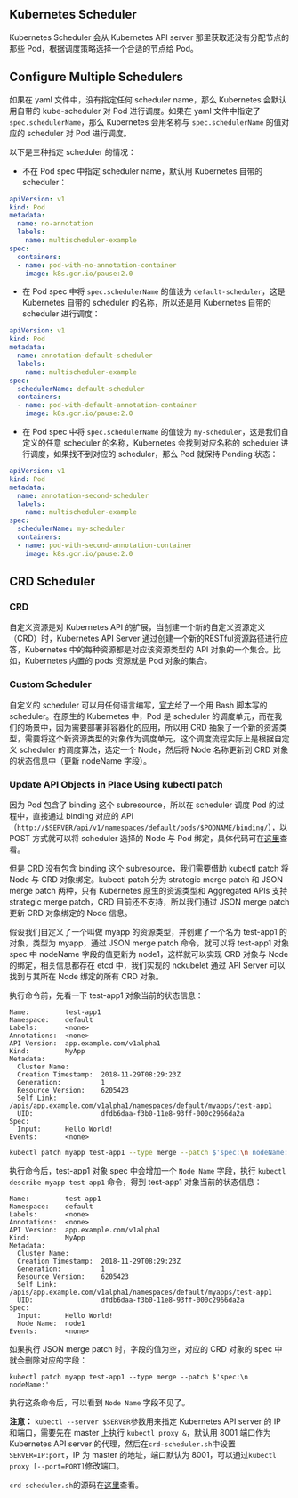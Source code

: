 ## Kubernetes Scheduler

Kubernetes Scheduler 会从 Kubernetes API server 那里获取还没有分配节点的那些 Pod，根据调度策略选择一个合适的节点给 Pod。

## Configure Multiple Schedulers

如果在 yaml 文件中，没有指定任何 scheduler name，那么 Kubernetes 会默认用自带的 kube-scheduler 对 Pod 进行调度。如果在 yaml 文件中指定了 `spec.schedulerName`，那么 Kubernetes 会用名称与 `spec.schedulerName` 的值对应的 scheduler 对 Pod 进行调度。

以下是三种指定 scheduler 的情况：

- 不在 Pod spec 中指定 scheduler name，默认用 Kubernetes 自带的 scheduler：

```yaml
apiVersion: v1
kind: Pod
metadata:
  name: no-annotation
  labels:
    name: multischeduler-example
spec:
  containers:
  - name: pod-with-no-annotation-container
    image: k8s.gcr.io/pause:2.0
```

- 在 Pod spec 中将 `spec.schedulerName` 的值设为 `default-scheduler`，这是 Kubernetes 自带的 scheduler 的名称，所以还是用 Kubernetes 自带的 scheduler 进行调度：

```yaml
apiVersion: v1
kind: Pod
metadata:
  name: annotation-default-scheduler
  labels:
    name: multischeduler-example
spec:
  schedulerName: default-scheduler
  containers:
  - name: pod-with-default-annotation-container
    image: k8s.gcr.io/pause:2.0
```

- 在 Pod spec 中将 `spec.schedulerName` 的值设为 `my-scheduler`，这是我们自定义的任意 scheduler 的名称，Kubernetes 会找到对应名称的 scheduler 进行调度，如果找不到对应的 scheduler，那么 Pod 就保持 Pending 状态：

```yaml
apiVersion: v1
kind: Pod
metadata:
  name: annotation-second-scheduler
  labels:
    name: multischeduler-example
spec:
  schedulerName: my-scheduler
  containers:
  - name: pod-with-second-annotation-container
    image: k8s.gcr.io/pause:2.0
```

## CRD Scheduler

### CRD

自定义资源是对 Kubernetes API 的扩展，当创建一个新的自定义资源定义（CRD）时，Kubernetes API Server 通过创建一个新的RESTful资源路径进行应答，Kubernetes 中的每种资源都是对应该资源类型的 API 对象的一个集合。比如，Kubernetes 内置的 pods 资源就是 Pod 对象的集合。

### Custom Scheduler

自定义的 scheduler 可以用任何语言编写，[官方](https://kubernetes.io/blog/2017/03/advanced-scheduling-in-kubernetes/)给了一个用 Bash 脚本写的 scheduler。在原生的 Kubernetes 中，Pod 是 scheduler 的调度单元，而在我们的场景中，因为需要部署非容器化的应用，所以用 CRD 抽象了一个新的资源类型，需要将这个新资源类型的对象作为调度单元，这个调度流程实际上是根据自定义 scheduler 的调度算法，选定一个 Node，然后将 Node 名称更新到 CRD 对象的状态信息中（更新 nodeName 字段）。

### Update API Objects in Place Using kubectl patch

因为 Pod 包含了 binding 这个 subresource，所以在 scheduler 调度 Pod 的过程中，直接通过 binding 对应的 API（`http://$SERVER/api/v1/namespaces/default/pods/$PODNAME/binding/`），以 POST 方式就可以将 scheduler 选择的 Node 与 Pod 绑定，具体代码可在[这里](https://github.com/wsszh/k8s-nckubelet/blob/master/crd-scheduler/pod-scheduler.sh)查看。

但是 CRD 没有包含 binding 这个 subresource，我们需要借助 kubectl patch 将 Node 与 CRD 对象绑定。kubectl patch 分为 strategic merge patch 和 JSON merge patch 两种，只有 Kubernetes 原生的资源类型和 Aggregated APIs 支持 strategic merge patch，CRD 目前还不支持，所以我们通过 JSON merge patch 更新 CRD 对象绑定的 Node 信息。

假设我们自定义了一个叫做 myapp 的资源类型，并创建了一个名为 test-app1 的对象，类型为 myapp，通过 JSON merge patch 命令，就可以将 test-app1 对象 spec 中 nodeName 字段的值更新为 node1，这样就可以实现 CRD 对象与 Node 的绑定，相关信息都存在 etcd 中，我们实现的 nckubelet 通过 API Server 可以找到与其所在 Node 绑定的所有 CRD 对象。

执行命令前，先看一下 test-app1 对象当前的状态信息：

```
Name:         test-app1
Namespace:    default
Labels:       <none>
Annotations:  <none>
API Version:  app.example.com/v1alpha1
Kind:         MyApp
Metadata:
  Cluster Name:
  Creation Timestamp:  2018-11-29T08:29:23Z
  Generation:          1
  Resource Version:    6205423
  Self Link:           /apis/app.example.com/v1alpha1/namespaces/default/myapps/test-app1
  UID:                 dfdb6daa-f3b0-11e8-93ff-000c2966da2a
Spec:
  Input:      Hello World!
Events:       <none>
```

```bash
kubectl patch myapp test-app1 --type merge --patch $'spec:\n nodeName: node1'
```

执行命令后，test-app1 对象 spec 中会增加一个 `Node Name` 字段，执行 `kubectl describe myapp test-app1` 命令，得到 test-app1 对象当前的状态信息：

```
Name:         test-app1
Namespace:    default
Labels:       <none>
Annotations:  <none>
API Version:  app.example.com/v1alpha1
Kind:         MyApp
Metadata:
  Cluster Name:
  Creation Timestamp:  2018-11-29T08:29:23Z
  Generation:          1
  Resource Version:    6205423
  Self Link:           /apis/app.example.com/v1alpha1/namespaces/default/myapps/test-app1
  UID:                 dfdb6daa-f3b0-11e8-93ff-000c2966da2a
Spec:
  Input:      Hello World!
  Node Name:  node1
Events:       <none>
```

如果执行 JSON merge patch 时，字段的值为空，对应的 CRD 对象的 spec 中就会删除对应的字段：

```
kubectl patch myapp test-app1 --type merge --patch $'spec:\n nodeName:'
```

执行这条命令后，可以看到 `Node Name` 字段不见了。

**注意：** `kubectl --server $SERVER`参数用来指定 Kubernetes API server 的 IP 和端口，需要先在 master 上执行 `kubectl proxy &`，默认用 8001 端口作为 Kubernetes API server 的代理，然后在`crd-scheduler.sh`中设置`SERVER=IP:port`，IP 为 master 的地址，端口默认为 8001，可以通过`kubectl proxy [--port=PORT]`修改端口。

`crd-scheduler.sh`的源码在[这里](https://github.com/wsszh/k8s-nckubelet/blob/master/crd-scheduler/crd-scheduler.sh)查看。








